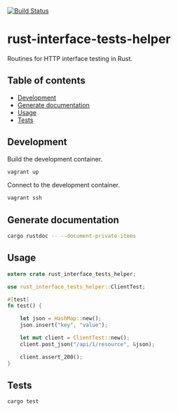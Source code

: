 [![Build Status](https://travis-ci.org/jean553/rust-interface-tests-helper.svg?branch=master)](https://travis-ci.org/jean553/rust-interface-tests-helper)

# rust-interface-tests-helper

Routines for HTTP interface testing in Rust.

## Table of contents
- [Development](#development)
- [Generate documentation](#generate-documentation)
- [Usage](#usage)
- [Tests](#tests)

## Development

Build the development container.

```sh
vagrant up
```

Connect to the development container.

```sh
vagrant ssh
```

## Generate documentation

```sh
cargo rustdoc -- --document-private-items
```

## Usage

```rust
extern crate rust_interface_tests_helper;

use rust_interface_tests_helper::ClientTest;

#[test]
fn test() {

    let json = HashMap::new();
    json.insert("key", "value");

    let mut client = ClientTest::new();
    client.post_json("/api/1/resource", &json);

    client.assert_200();
}
```

## Tests

```rust
cargo test
```
